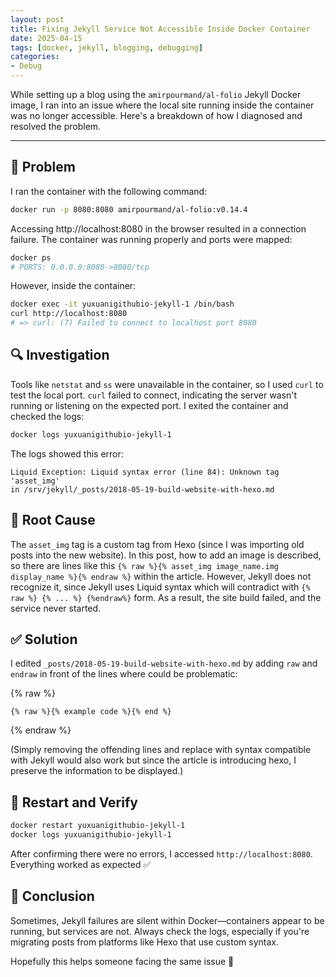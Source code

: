 ```yaml
---
layout: post
title: Fixing Jekyll Service Not Accessible Inside Docker Container
date: 2025-04-15
tags: [docker, jekyll, blogging, debugging]
categories:
- Debug
---
```


While setting up a blog using the `amirpourmand/al-folio` Jekyll Docker image, I ran into an issue where the local site running inside the container was no longer accessible. Here's a breakdown of how I diagnosed and resolved the problem.

---

## 🧩 Problem

I ran the container with the following command:

```bash
docker run -p 8080:8080 amirpourmand/al-folio:v0.14.4
```

Accessing http://localhost:8080 in the browser resulted in a connection failure. The container was running properly and ports were mapped:

```bash
docker ps
# PORTS: 0.0.0.0:8080->8080/tcp
```

However, inside the container:

```bash
docker exec -it yuxuanigithubio-jekyll-1 /bin/bash
curl http://localhost:8080
# => curl: (7) Failed to connect to localhost port 8080
```
## 🔍 Investigation
Tools like `netstat` and `ss` were unavailable in the container, so I used `curl` to test the local port. `curl` failed to connect, indicating the server wasn't running or listening on the expected port. I exited the container and checked the logs:

```bash
docker logs yuxuanigithubio-jekyll-1
```
The logs showed this error:

```text
Liquid Exception: Liquid syntax error (line 84): Unknown tag 'asset_img'
in /srv/jekyll/_posts/2018-05-19-build-website-with-hexo.md
```

## 🎯 Root Cause
The `asset_img` tag is a custom tag from Hexo (since I was importing old posts into the new website). In this post, how to add an image is described, so there are lines like this `{% raw %}{% asset_img image_name.img display_name %}{% endraw %}` within the article. However, Jekyll does not recognize it, since Jekyll uses Liquid syntax which will contradict with `{% raw %} {% ... %} {%endraw%}` form. As a result, the site build failed, and the service never started.

## ✅ Solution
I edited `_posts/2018-05-19-build-website-with-hexo.md` by adding `raw` and `endraw`  in front of the lines where could be problematic:

{% raw %}
```
{% raw %}{% example code %}{% end %}
```
{% endraw %}

(Simply removing the offending lines and replace with syntax compatible with Jekyll would also work but since the article is introducing hexo, I preserve the information to be displayed.)

## 🔁 Restart and Verify
```bash
docker restart yuxuanigithubio-jekyll-1
docker logs yuxuanigithubio-jekyll-1
```
After confirming there were no errors, I accessed `http://localhost:8080`.
Everything worked as expected ✅

## 📝 Conclusion
Sometimes, Jekyll failures are silent within Docker—containers appear to be running, but services are not. Always check the logs, especially if you're migrating posts from platforms like Hexo that use custom syntax.

Hopefully this helps someone facing the same issue 🙌
